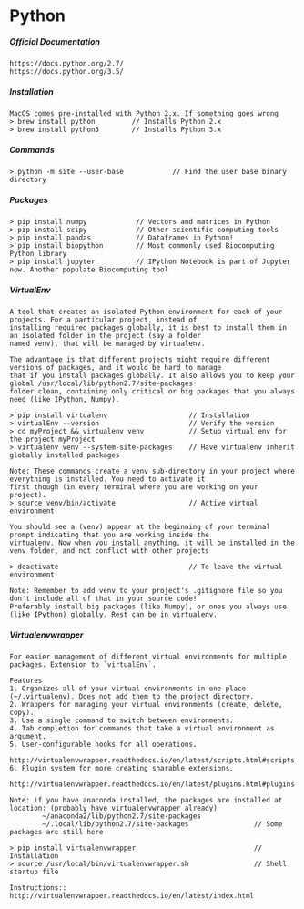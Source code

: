# Python

##### Official Documentation

```
https://docs.python.org/2.7/
https://docs.python.org/3.5/
```

##### Installation

```
MacOS comes pre-installed with Python 2.x. If something goes wrong
> brew install python         // Installs Python 2.x
> brew install python3        // Installs Python 3.x
```

##### Commands

```
> python -m site --user-base            // Find the user base binary directory
```

##### Packages

```
> pip install numpy            // Vectors and matrices in Python
> pip install scipy            // Other scientific computing tools
> pip install pandas           // Dataframes in Python!
> pip install biopython        // Most commonly used Biocomputing Python library
> pip install jupyter          // IPython Notebook is part of Jupyter now. Another populate Biocomputing tool
```

##### VirtualEnv

```
A tool that creates an isolated Python environment for each of your projects. For a particular project, instead of
installing required packages globally, it is best to install them in an isolated folder in the project (say a folder
named venv), that will be managed by virtualenv.

The advantage is that different projects might require different versions of packages, and it would be hard to manage
that if you install packages globally. It also allows you to keep your global /usr/local/lib/python2.7/site-packages
folder clean, containing only critical or big packages that you always need (like IPython, Numpy).

> pip install virtualenv                    // Installation
> virtualEnv --version                      // Verify the version
> cd myProject && virtualenv venv           // Setup virtual env for the project myProject
> virtualenv venv --system-site-packages    // Have virtualenv inherit globally installed packages

Note: These commands create a venv sub-directory in your project where everything is installed. You need to activate it
first though (in every terminal where you are working on your project).
> source venv/bin/activate                  // Active virtual environment

You should see a (venv) appear at the beginning of your terminal prompt indicating that you are working inside the
virtualenv. Now when you install anything, it will be installed in the venv folder, and not conflict with other projects

> deactivate                                // To leave the virtual environment

Note: Remember to add venv to your project's .gitignore file so you don't include all of that in your source code!
Preferably install big packages (like Numpy), or ones you always use (like IPython) globally. Rest can be in virtualenv.
```

##### Virtualenvwrapper

    For easier management of different virtual environments for multiple packages. Extension to `virtualEnv`.

    Features
    1. Organizes all of your virtual environments in one place (~/.virtualenv). Does not add them to the project directory.
    2. Wrappers for managing your virtual environments (create, delete, copy).
    3. Use a single command to switch between environments.
    4. Tab completion for commands that take a virtual environment as argument.
    5. User-configurable hooks for all operations.
            http://virtualenvwrapper.readthedocs.io/en/latest/scripts.html#scripts
    6. Plugin system for more creating sharable extensions.
            http://virtualenvwrapper.readthedocs.io/en/latest/plugins.html#plugins

    Note: if you have anaconda installed, the packages are installed at location: (probably have virtualenvwrapper already)
            ~/anaconda2/lib/python2.7/site-packages
            ~/.local/lib/python2.7/site-packages                // Some packages are still here

    > pip install virtualenvwrapper                             // Installation
    > source /usr/local/bin/virtualenvwrapper.sh                // Shell startup file

    Instructions:: http://virtualenvwrapper.readthedocs.io/en/latest/index.html




